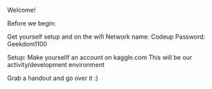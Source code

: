 Welcome!

Before we begin:

Get yourself setup and on the wifi
    Network name: Codeup
    Password: Geekdom1100

Setup:
    Make yoursellf an account on kaggle.com
    This will be our activity/development environment


Grab a handout and go over it :)